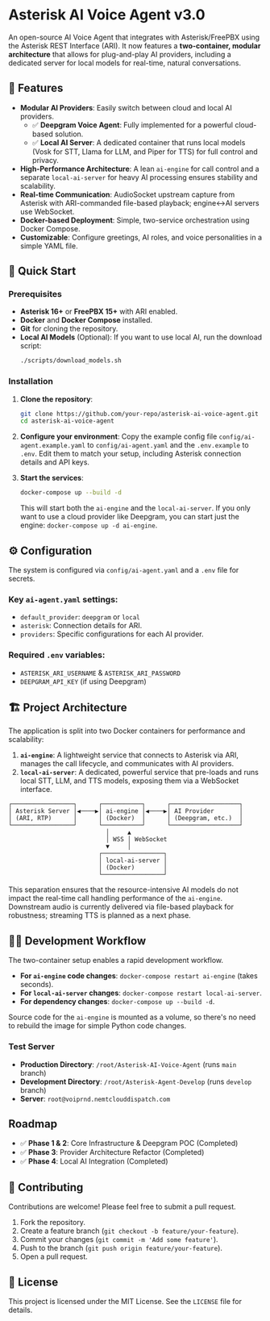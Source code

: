 # Asterisk AI Voice Agent v3.0

An open-source AI Voice Agent that integrates with Asterisk/FreePBX using the Asterisk REST Interface (ARI). It now features a **two-container, modular architecture** that allows for plug-and-play AI providers, including a dedicated server for local models for real-time, natural conversations.

## 🌟 Features

- **Modular AI Providers**: Easily switch between cloud and local AI providers.
  - ✅ **Deepgram Voice Agent**: Fully implemented for a powerful cloud-based solution.
  - ✅ **Local AI Server**: A dedicated container that runs local models (Vosk for STT, Llama for LLM, and Piper for TTS) for full control and privacy.
- **High-Performance Architecture**: A lean `ai-engine` for call control and a separate `local-ai-server` for heavy AI processing ensures stability and scalability.
- **Real-time Communication**: AudioSocket upstream capture from Asterisk with ARI-commanded file-based playback; engine↔AI servers use WebSocket.
- **Docker-based Deployment**: Simple, two-service orchestration using Docker Compose.
- **Customizable**: Configure greetings, AI roles, and voice personalities in a simple YAML file.

## 🚀 Quick Start

### Prerequisites

- **Asterisk 16+** or **FreePBX 15+** with ARI enabled.
- **Docker** and **Docker Compose** installed.
- **Git** for cloning the repository.
- **Local AI Models** (Optional): If you want to use local AI, run the download script:
  ```bash
  ./scripts/download_models.sh
  ```

### Installation

1.  **Clone the repository**:
    ```bash
    git clone https://github.com/your-repo/asterisk-ai-voice-agent.git
    cd asterisk-ai-voice-agent
    ```

2.  **Configure your environment**:
    Copy the example config file `config/ai-agent.example.yaml` to `config/ai-agent.yaml` and the `.env.example` to `.env`. Edit them to match your setup, including Asterisk connection details and API keys.

3.  **Start the services**:
    ```bash
    docker-compose up --build -d
    ```
    This will start both the `ai-engine` and the `local-ai-server`. If you only want to use a cloud provider like Deepgram, you can start just the engine: `docker-compose up -d ai-engine`.


## ⚙️ Configuration

The system is configured via `config/ai-agent.yaml` and a `.env` file for secrets.

### Key `ai-agent.yaml` settings:
- `default_provider`: `deepgram` or `local`
- `asterisk`: Connection details for ARI.
- `providers`: Specific configurations for each AI provider.

### Required `.env` variables:
- `ASTERISK_ARI_USERNAME` & `ASTERISK_ARI_PASSWORD`
- `DEEPGRAM_API_KEY` (if using Deepgram)

## 🏗️ Project Architecture

The application is split into two Docker containers for performance and scalability:

1.  **`ai-engine`**: A lightweight service that connects to Asterisk via ARI, manages the call lifecycle, and communicates with AI providers.
2.  **`local-ai-server`**: A dedicated, powerful service that pre-loads and runs local STT, LLM, and TTS models, exposing them via a WebSocket interface.

```
┌─────────────────┐      ┌───────────┐      ┌───────────────────┐
│ Asterisk Server │◀────▶│ ai-engine │◀────▶│ AI Provider       │
│ (ARI, RTP)      │      │ (Docker)  │      │ (Deepgram, etc.)  │
└─────────────────┘      └───────────┘      └───────────────────┘
                           │     ▲
                           │ WSS │ WebSocket
                           ▼     │
                         ┌─────────────────┐
                         │ local-ai-server │
                         │ (Docker)        │
                         └─────────────────┘
```

This separation ensures that the resource-intensive AI models do not impact the real-time call handling performance of the `ai-engine`. Downstream audio is currently delivered via file-based playback for robustness; streaming TTS is planned as a next phase.

## 🧑‍💻 Development Workflow

The two-container setup enables a rapid development workflow.

-   **For `ai-engine` code changes**: `docker-compose restart ai-engine` (takes seconds).
-   **For `local-ai-server` changes**: `docker-compose restart local-ai-server`.
-   **For dependency changes**: `docker-compose up --build -d`.

Source code for the `ai-engine` is mounted as a volume, so there's no need to rebuild the image for simple Python code changes.

### Test Server

-   **Production Directory**: `/root/Asterisk-AI-Voice-Agent` (runs `main` branch)
-   **Development Directory**: `/root/Asterisk-Agent-Develop` (runs `develop` branch)
-   **Server**: `root@voiprnd.nemtclouddispatch.com`

##  Roadmap

-   ✅ **Phase 1 & 2**: Core Infrastructure & Deepgram POC (Completed)
-   ✅ **Phase 3**: Provider Architecture Refactor (Completed)
-   ✅ **Phase 4**: Local AI Integration (Completed)

## 🤝 Contributing

Contributions are welcome! Please feel free to submit a pull request.

1.  Fork the repository.
2.  Create a feature branch (`git checkout -b feature/your-feature`).
3.  Commit your changes (`git commit -m 'Add some feature'`).
4.  Push to the branch (`git push origin feature/your-feature`).
5.  Open a pull request.

## 📄 License

This project is licensed under the MIT License. See the `LICENSE` file for details.
